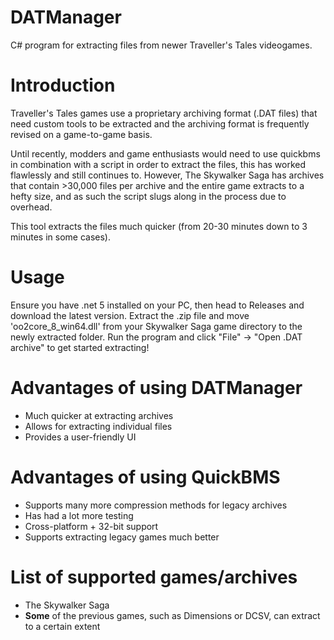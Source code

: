 # DATManager
C# program for extracting files from newer Traveller's Tales videogames.
# Introduction
Traveller's Tales games use a proprietary archiving format (.DAT files) that need custom tools to be extracted and the archiving format is frequently revised on a game-to-game basis.

Until recently, modders and game enthusiasts would need to use quickbms in combination with a script in order to extract the files, this has worked flawlessly and still continues to. However, The Skywalker Saga has archives that contain >30,000 files per archive and the entire game extracts to a hefty size, and as such the script slugs along in the process due to overhead.

This tool extracts the files much quicker (from 20-30 minutes down to 3 minutes in some cases).

# Usage

Ensure you have .net 5 installed on your PC, then head to Releases and download the latest version. Extract the .zip file and move 'oo2core_8_win64.dll' from your Skywalker Saga game directory to the newly extracted folder. Run the program and click "File" -> "Open .DAT archive" to get started extracting!

# Advantages of using DATManager

- Much quicker at extracting archives
- Allows for extracting individual files
- Provides a user-friendly UI

# Advantages of using QuickBMS

- Supports many more compression methods for legacy archives
- Has had a lot more testing
- Cross-platform + 32-bit support
- Supports extracting legacy games much better

# List of supported games/archives

- The Skywalker Saga
- **Some** of the previous games, such as Dimensions or DCSV, can extract to a certain extent
